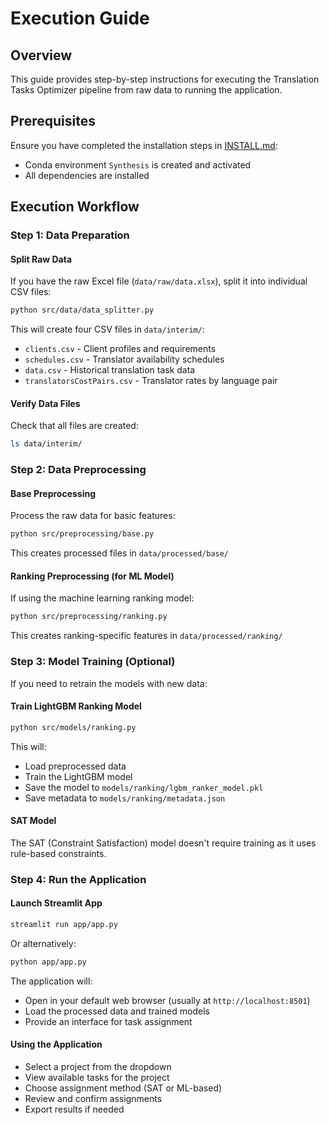 # Execution Guide

## Overview

This guide provides step-by-step instructions for executing the Translation Tasks Optimizer pipeline from raw data to running the application.

## Prerequisites

Ensure you have completed the installation steps in [INSTALL.md](INSTALL.md):
- Conda environment `Synthesis` is created and activated
- All dependencies are installed

## Execution Workflow

### Step 1: Data Preparation

#### Split Raw Data
If you have the raw Excel file (`data/raw/data.xlsx`), split it into individual CSV files:

```bash
python src/data/data_splitter.py
```

This will create four CSV files in `data/interim/`:
- `clients.csv` - Client profiles and requirements
- `schedules.csv` - Translator availability schedules
- `data.csv` - Historical translation task data
- `translatorsCostPairs.csv` - Translator rates by language pair

#### Verify Data Files
Check that all files are created:
```bash
ls data/interim/
```

### Step 2: Data Preprocessing

#### Base Preprocessing
Process the raw data for basic features:

```bash
python src/preprocessing/base.py
```

This creates processed files in `data/processed/base/`

#### Ranking Preprocessing (for ML Model)
If using the machine learning ranking model:

```bash
python src/preprocessing/ranking.py
```

This creates ranking-specific features in `data/processed/ranking/`

### Step 3: Model Training (Optional)

If you need to retrain the models with new data:

#### Train LightGBM Ranking Model
```bash
python src/models/ranking.py
```

This will:
- Load preprocessed data
- Train the LightGBM model
- Save the model to `models/ranking/lgbm_ranker_model.pkl`
- Save metadata to `models/ranking/metadata.json`

#### SAT Model
The SAT (Constraint Satisfaction) model doesn't require training as it uses rule-based constraints.

### Step 4: Run the Application

#### Launch Streamlit App
```bash
streamlit run app/app.py
```

Or alternatively:
```bash
python app/app.py
```

The application will:
- Open in your default web browser (usually at `http://localhost:8501`)
- Load the processed data and trained models
- Provide an interface for task assignment

#### Using the Application
- Select a project from the dropdown
- View available tasks for the project
- Choose assignment method (SAT or ML-based)
- Review and confirm assignments
- Export results if needed
